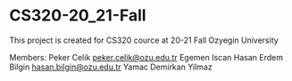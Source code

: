 # CS320-20_21-Fall

This project is created for CS320 cource at 20-21 Fall Ozyegin University

Members:
Peker Celik peker.celik@ozu.edu.tr
Egemen Iscan
Hasan Erdem Bilgin hasan.bilgin@ozu.edu.tr
Yamac Demirkan Yilmaz
